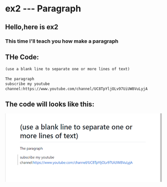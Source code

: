 # ex2 --- Paragraph
## Hello,here is ex2
### This time I'll teach you how make a paragraph
## THe Code:
    (use a blank line to separate one or more lines of text)

    The paragraph
    subscribe my youtube channel:https://www.youtube.com/channel/UC8TpYljOLv97UiUW8VuLyjA

## The code will looks like this:

![snipaste](Snipaste_2021-12-05_19-22-02.png)